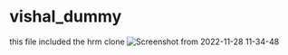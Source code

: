 # vishal_dummy

this file included the hrm clone
![Screenshot from 2022-11-28 11-34-48](https://user-images.githubusercontent.com/109408669/204212779-8b00cbc8-a4fb-4db9-b726-b1f4b4bbf815.png)

